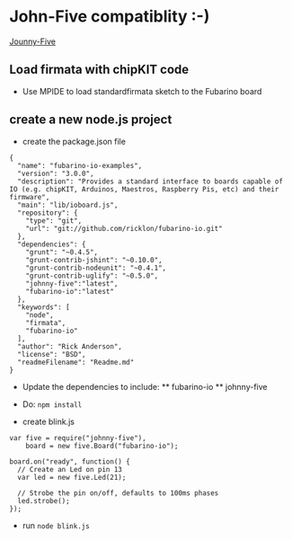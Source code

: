 # John-Five compatiblity :-)
[Jounny-Five](https://github.com/rwaldron/johnny-five)

## Load firmata with chipKIT code
* Use MPIDE to load standardfirmata sketch to the Fubarino board

## create a new node.js project
* create the package.json file
```
{
  "name": "fubarino-io-examples",
  "version": "3.0.0",
  "description": "Provides a standard interface to boards capable of IO (e.g. chipKIT, Arduinos, Maestros, Raspberry Pis, etc) and their firmware",
  "main": "lib/ioboard.js",
  "repository": {
    "type": "git",
    "url": "git://github.com/ricklon/fubarino-io.git"
  },
  "dependencies": {
    "grunt": "~0.4.5",
    "grunt-contrib-jshint": "~0.10.0",
    "grunt-contrib-nodeunit": "~0.4.1",
    "grunt-contrib-uglify": "~0.5.0",
    "johnny-five":"latest",
    "fubarino-io":"latest"
  },
  "keywords": [
    "node",
    "firmata",
    "fubarino-io"
  ],
  "author": "Rick Anderson",
  "license": "BSD",
  "readmeFilename": "Readme.md"
}
```
* Update the dependencies to include:
** fubarino-io
** johnny-five

* Do: ```npm install```

* create blink.js
```
var five = require("johnny-five"),
    board = new five.Board("fubarino-io");

board.on("ready", function() {
  // Create an Led on pin 13
  var led = new five.Led(21);

  // Strobe the pin on/off, defaults to 100ms phases
  led.strobe();
});
```
* run ```node blink.js```






